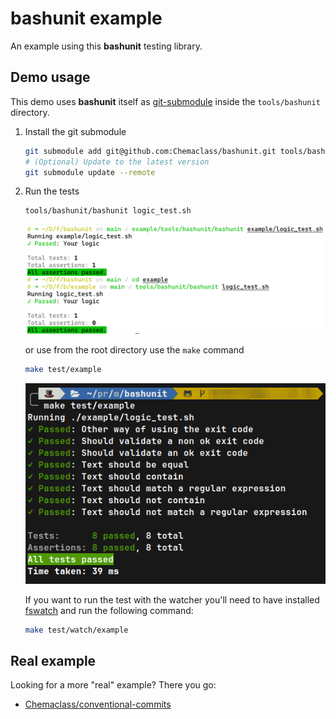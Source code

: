 # bashunit example

An example using this **bashunit** testing library.

## Demo usage

This demo uses **bashunit** itself as [git-submodule](https://git-scm.com/book/de/v2/Git-Tools-Submodule) inside the `tools/bashunit` directory.

1) Install the git submodule
    ```bash
    git submodule add git@github.com:Chemaclass/bashunit.git tools/bashunit
    # (Optional) Update to the latest version
    git submodule update --remote
    ```
2) Run the tests
    ```bash
    tools/bashunit/bashunit logic_test.sh
    ```
   <img alt="Demo using the bashunit from different paths" src="demo.png" width="800" >

   or use from the root directory use the `make` command
    ```bash
    make test/example
    ```
   <img alt="Demo using the bashunit from different paths" src="demo_make.png" width="800" >

    If you want to run the test with the watcher you'll need to have installed [fswatch](https://github.com/emcrisostomo/fswatch)
    and run the following command:
    ```bash
    make test/watch/example
    ```

## Real example

Looking for a more "real" example? There you go:
- [Chemaclass/conventional-commits](https://github.com/Chemaclass/conventional-commits/blob/main/tests/prepare-commit-msg_test.sh)
